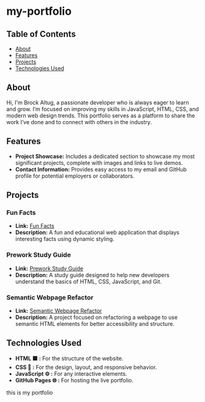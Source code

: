 # my-portfolio

## Table of Contents

- [About](#about)
- [Features](#features)
- [Projects](#projects)
- [Technologies Used](#technologies-used)

## About

Hi, I'm Brock Altug, a passionate developer who is always eager to learn and grow. I’m focused on improving my skills in JavaScript, HTML, CSS, and modern web design trends. This portfolio serves as a platform to share the work I’ve done and to connect with others in the industry.

## Features

- **Project Showcase:** Includes a dedicated section to showcase my most significant projects, complete with images and links to live demos.
- **Contact Information:** Provides easy access to my email and GitHub profile for potential employers or collaborators.

## Projects

### Fun Facts

- **Link:** [Fun Facts](https://brockaltug.github.io/stu-css-units-font/)
- **Description:** A fun and educational web application that displays interesting facts using dynamic styling.

### Prework Study Guide

- **Link:** [Prework Study Guide](https://brockaltug.github.io/prework-study-guide/)
- **Description:** A study guide designed to help new developers understand the basics of HTML, CSS, JavaScript, and Git.

### Semantic Webpage Refactor

- **Link:** [Semantic Webpage Refactor](https://brockaltug.github.io/semantic-webpage-refactor/)
- **Description:** A project focused on refactoring a webpage to use semantic HTML elements for better accessibility and structure.

## Technologies Used

- **HTML 🟧 :** For the structure of the website.
- **CSS 🎨 :** For the design, layout, and responsive behavior.
- **JavaScript ⚙️ :** For any interactive elements.
- **GitHub Pages 🌐 :** For hosting the live portfolio.

this is my portfolio
